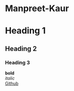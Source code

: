 # Manpreet-Kaur
# Heading 1
## Heading 2
### Heading 3 
**bold**  
*italic*  
[Github](https://github.com/)

